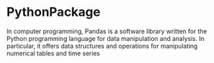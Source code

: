 # PythonPackage
In computer programming, Pandas is a software library written for the Python programming language for data manipulation and analysis. In particular, it offers data structures and operations for manipulating numerical tables and time series
